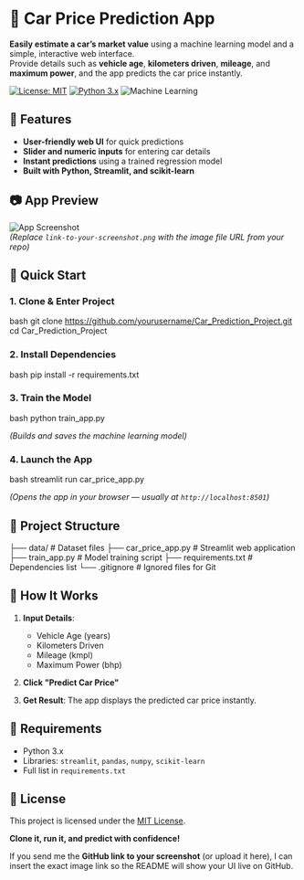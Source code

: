 # 🚗 Car Price Prediction App

**Easily estimate a car’s market value** using a machine learning model and a simple, interactive web interface.  
Provide details such as **vehicle age**, **kilometers driven**, **mileage**, and **maximum power**, and the app predicts the car price instantly.

[![License: MIT](https://img.shields.io/badge/License-MIT-yellow.svg)](https://opensource.org/licenses/MIT)
[![Python 3.x](https://img.shields.io/badge/Python-3.x-blue.svg)](https://python.org)
![Machine Learning](https://img.shields.io/badge/-Machine%20Learning-ff6f00)


## 🌟 Features
- **User-friendly web UI** for quick predictions  
- **Slider and numeric inputs** for entering car details  
- **Instant predictions** using a trained regression model  
- **Built with Python, Streamlit, and scikit-learn**  


## 📷 App Preview
![App Screenshot](link-to-your-screenshot.png)  
*(Replace `link-to-your-screenshot.png` with the image file URL from your repo)*


## 🚀 Quick Start

### 1. Clone & Enter Project
bash
git clone https://github.com/yourusername/Car_Prediction_Project.git
cd Car_Prediction_Project


### 2. Install Dependencies

bash
pip install -r requirements.txt


### 3. Train the Model

bash
python train_app.py


*(Builds and saves the machine learning model)*

### 4. Launch the App

bash
streamlit run car_price_app.py


*(Opens the app in your browser — usually at `http://localhost:8501`)*


## 📂 Project Structure

├── data/               # Dataset files
├── car_price_app.py    # Streamlit web application
├── train_app.py        # Model training script
├── requirements.txt    # Dependencies list
└── .gitignore          # Ignored files for Git


## 🧮 How It Works

1. **Input Details**:

   * Vehicle Age (years)
   * Kilometers Driven
   * Mileage (kmpl)
   * Maximum Power (bhp)
2. **Click "Predict Car Price"**
3. **Get Result**: The app displays the predicted car price instantly.


## 📌 Requirements

* Python 3.x
* Libraries: `streamlit`, `pandas`, `numpy`, `scikit-learn`
* Full list in `requirements.txt`


## 📜 License

This project is licensed under the [MIT License](https://opensource.org/licenses/MIT).


**Clone it, run it, and predict with confidence!**

If you send me the **GitHub link to your screenshot** (or upload it here), I can insert the exact image link so the README will show your UI live on GitHub.
```

